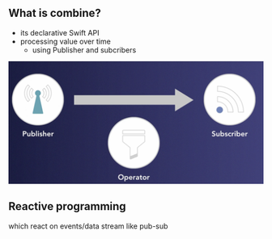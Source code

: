 
## What is combine? 

- its declarative Swift API
- processing value over time 
    - using Publisher and subcribers

![alt text](/images/image1.png)


## Reactive programming 

which react on events/data stream like pub-sub

